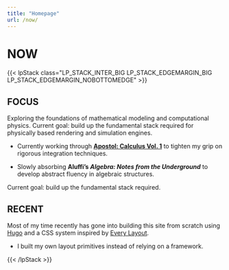 ```yaml
---
title: "Homepage"
url: /now/
---
```


# NOW

{{< lpStack class="LP_STACK_INTER_BIG LP_STACK_EDGEMARGIN_BIG LP_STACK_EDGEMARGIN_NOBOTTOMEDGE" >}}

<div>

## FOCUS

Exploring the foundations of mathematical modeling and computational physics. Current goal: build up the fundamental stack required for physically based rendering and simulation engines.

- Currently working through **[Apostol: Calculus Vol. 1](https://example.com)** to tighten my grip on rigorous integration techniques.

- Slowly absorbing **Aluffi’s _Algebra: Notes from the Underground_** to develop abstract fluency in algebraic structures.

Current goal: build up the fundamental stack required.

</div>

<div>

## RECENT

Most of my time recently has gone into building this site from scratch using [Hugo](https://gohugo.io/) and a CSS system inspired by [Every Layout](https://every-layout.dev/).

- I built my own layout primitives instead of relying on a framework.

</div>

{{< /lpStack >}}
